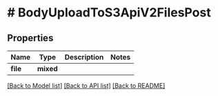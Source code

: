 # # BodyUploadToS3ApiV2FilesPost

## Properties

Name | Type | Description | Notes
------------ | ------------- | ------------- | -------------
**file** | **mixed** |  |

[[Back to Model list]](../../README.md#models) [[Back to API list]](../../README.md#endpoints) [[Back to README]](../../README.md)
